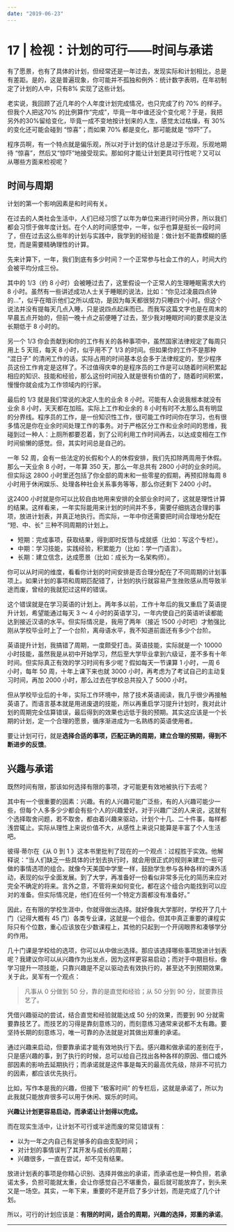 ```yaml
---
date: "2019-06-23"
---  
```

      
# 17 | 检视：计划的可行——时间与承诺
有了愿景，也有了具体的计划，但经常还是一年过去，发现实际和计划相比，总是有差距。是的，这是普遍现象，你可能并不孤独和例外：统计数字表明，在年初制定了计划的人中，只有8\% 实现了这些计划。

老实说，我回顾了近几年的个人年度计划完成情况，也只完成了约 70\% 的样子。但我个人把这70\% 的比例算作“完成”，毕竟一年中谁还没个变化呢？于是，我把另外的30\%留给变化，毕竟一成不变地按计划来的人生，感觉太过枯燥，有 30\% 的变化还可能会碰到 “惊喜”；而如果 70\% 都是变化，那可能就是 “惊吓”了。

程序员啊，有一个特点就是偏乐观，所以对于计划的估计总是过于乐观，乐观地期待 “惊喜”，然后又“惊吓”地接受现实。那如何才能让计划更具可行性呢？又可以从哪些方面来检视呢？

## 时间与周期

计划的第一个影响因素是和时间有关。

在过去的人类社会生活中，人们已经习惯了以年为单位来进行时间分界，所以我们都会习惯于做年度计划。在个人的时间感觉中，一年，似乎也算是挺长一段时间了，但在过去这么些年的计划与实践中，我学到的经验是：做计划不能靠模糊的感觉，而是需要精确理性的计算。

先来计算下，一年，我们到底有多少时间？一个正常参与社会工作的人，时间大约会被平均分成三份。

<!-- [[[read_end]]] -->

其中的 1/3（约 8 小时）会被睡过去了，这里假设一个正常人的生理睡眠需求大约 8 小时。虽然有一些讲述成功人士关于睡眠的说法，比如：“你见过凌晨四点钟的…”，似乎在暗示他们之所以成功，是因为每天都很努力只睡四个小时。但这个说法并没有提每天几点入睡，只是说四点起床而已。而我写这篇文字也是在周末的早晨五点开始的，但前一晚十点之前便睡了过去，至少我对睡眠时间的要求是没法长期低于 8 小时的。

另一个 1/3 你会贡献到和你的工作有关的各种事项中，虽然国家法律规定了每周只用上 5 天班，每天 8 小时，似乎用不了 1/3 的时间。但如果你的工作不是那种 “混日子” 的清闲工作的话，实际占用的时间基本总会多于法律规定的，至少程序员这份工作肯定是这样了。不过值得庆幸的是程序员的工作是可以随着时间积累起相应的知识、技能和经验，那么这份时间投入就是很有价值的了，随着时间积累，慢慢你就会成为工作领域内的行家。

最后的 1/3 就是我们常说的决定人生的业余 8 小时。可能有人会说我根本就没有业余 8 小时，天天都在加班。实际上工作和业余的 8 小时有时不太那么具有明显的分界线。程序员的工作，是一份知识性工作，很可能工作时间你在学习，也有很多情况是你在业余时间处理工作的事务。对于严格区分工作和业余时间的思维，我碰到过一种人：上厕所都要忍着，到了公司利用工作时间再去，以达成变相在工作时间偷懒的感觉。但，其实时间总是自己的。

一年 52 周，会有一些法定的长假和个人的休假安排，我们先扣除两周用于休假。那么一天业余 8 小时，一年算 350 天，那么一年总共有 2800 小时的业余时间。但实际这 2800 小时里还包括了你全部的周末和一些零星的假期，再预扣除每周 8 小时用于休闲娱乐、处理各种社会关系事务等等，那么你还剩下 2400 小时。

这2400 小时就是你可以比较自由地用来安排的全部业余时间了，这就是理性计算的结果。这样看来，一年实际能用来计划的时间并不多，需要仔细挑选合理的事项，放进计划表，并真正地执行。而实际，一年中你还需要把时间合理地分配在 “短、中、长” 三种不同周期的计划上。

* 短期：完成事项，获取结果，得到即时反馈与成就感（比如：写这个专栏）。
* 中期：学习技能，实践经验，积累能力（比如：学一门语言）。
* 长期：建立信念，达成愿景（比如：成长为一名架构师）。

你可以从时间的维度，看看你计划的时间安排是否合理分配在了不同周期的计划事项上。如果计划的事项和周期匹配错了，计划的执行就容易产生挫败感从而导致半途而废，曾经的我就犯过这样的错误。

这个错误就是在学习英语的计划上。两年多以前，工作十年后的我又重启了英语提升计划，希望能通过每天 3 ～ 4 小时的英语学习，一年内使自己的英语听读都能达到接近汉语的水平。但实际情况是，我用了两年（接近 1500 小时吧）才勉强比刚从学校毕业时上了一个台阶，离母语水平，我不知道前面还有多少个台阶。

英语提升计划，我搞错了周期，一度颇受打击。英语技能，实际就是一个 10000 小时技能，虽然我是从初中开始学习，然后至大学毕业拿到六级证，差不多有十年时间。但实际真正有效的学习时间有多少呢？假如每天一节课算 1 小时，一周 6 小时，每年 50 周，十年上课下来也就 3000 小时，再考虑为了考试自己的主动复习时间，再加 2000 小时，那么过去在学校总共投入了 5000 小时。

但从学校毕业后的十年，实际工作环境中，除了技术英语阅读，我几乎很少再接触英语了。而语言基本就是用进废退的技能，所以再重启学习提升计划时，我对此计划的周期完全估算错误，最后得到的效果也远低于我的预期。其实这应该是一个长期的计划，定一个合理的愿景，循序渐进成为一名熟练的英语使用者。

要让计划可行，就是**选择合适的事项，匹配正确的周期，建立合理的预期，得到不断进步的反馈**。

## 兴趣与承诺

既然时间有限，那该如何选择有限的事项，才可能更有效地被执行下去呢？

其中有一个很重要的因素：兴趣。有的人兴趣可能广泛些，有的人兴趣可能少一些，但每个人多多少少都会有些个人的兴趣爱好。对于兴趣广泛的人来说，这就有个选择取舍问题，若不取舍，都由着兴趣来驱动，计划个十几、二十件事，每样都浅尝辄止。实际从理性上来说价值不大，从感性上来说只能算是丰富了个人生活吧。

彼得·蒂尔在《从 0 到 1 》这本书里批判了现在的一个观点：过程胜于实效。他解释说：“当人们缺乏一些具体的计划去执行时，就会用很正式的规则来建立一些可做的事情选项的组合。就像今天美国中学里一样，鼓励学生参与各种各样的课外活动，表现的似乎全面发展。到了大学，再准备好一份看似非常多元化的简历来应对完全不确定的将来。言外之意，不管将来如何变化，都在这个组合内能找到可以应对的准备。但实际情况是，他们在任何一个特定方面都没有准备好。”

因此，在有限的学校生涯中，你就得做出选择。就好像我大学那时，学校开了几十门（记得大概有 45 门）各类专业课，这就是一个组合。但其中真正重要的课程实际只有个位数，重心应该放在少数课程上，其他的只起到一个开阔眼界和凑够学分的作用。

几十门课是学校给的选项，你可以从中做出选择。那应该选择哪些事项放进计划表呢？我建议你可以从兴趣作为出发点，因为这样更容易启动；而对于中期目标，像学习提升一项技能，只靠兴趣是不足以驱动去有效执行的，甚至达不到预期效果。关于此，吴军有一个观点：

> 凡事从 0 分做到 50 分，靠的是直觉和经验；从 50 分到 90 分，就要靠技艺了。

凭借兴趣驱动的尝试，结合直觉和经验就能达成 50 分的效果，而要到 90 分就需要靠技艺了。而技艺的习得是靠刻意练习的，而刻意练习通常来说都不太有趣。要坚持长期的刻意练习，唯一可靠的办法就是对其做出郑重的承诺。

通过兴趣来启动，但要靠承诺才能有效地执行下去。感兴趣和做承诺的差别在于，只是感兴趣的事，到了执行的时候，总可以给自己找出各种各样的原因、借口或外部因素的影响去延期执行；而承诺就是这件事是每天的最高优先级，除非不可抗力的因素，都应该优先执行。

比如，写作本是我的兴趣，但接下 “极客时间” 的专栏后，这就是承诺了，所以为此我就只能放弃很多可以用于休闲、娱乐的时间。

**兴趣让计划更容易启动，而承诺让计划得以完成。**

而在现实生活中，让计划不可行或半途而废的常见错误有：

* 以为一年之内自己有足够多的自由支配时间；
* 对计划的事情误判了其开发与成长的周期；
* 兴趣很多，一直在尝试，却不见有结果。

放进计划表的事项是你精心识别、选择并做出的承诺，而承诺也是一种负担，若承诺太多，负担可能就太重，会让你感觉自己不堪重负，最后就可能放弃了，到头来又是一场空。其实，一年下来，重要的不是开启了多少计划，而是完成了几个计划。

所以，可行的计划应该是：**有限的时间，适合的周期，兴趣的选择，郑重的承诺**。

* * *